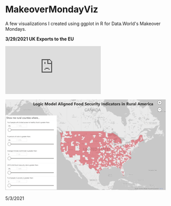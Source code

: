 # MakeoverMondayViz

A few visualizations I created using ggplot in R for Data.World's Makeover Mondays. 


**3/29/2021 UK Exports to the EU**


![eu exports](https://github.com/JonFain90/MakeoverMondayViz/blob/master/3.29.2021/viz/3_39_21_viz_2.pdf)





![Used data to create this map](https://github.com/JonFain90/F2S/blob/main/rmd/git_img.PNG)

5/3/2021
